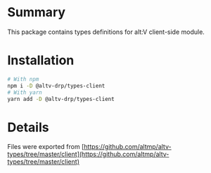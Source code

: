 # Summary
This package contains types definitions for alt:V client-side module.

# Installation

```bash
# With npm
npm i -D @altv-drp/types-client
# With yarn
yarn add -D @altv-drp/types-client
```

# Details
Files were exported from [https://github.com/altmp/altv-types/tree/master/client](https://github.com/altmp/altv-types/tree/master/client)
